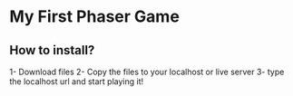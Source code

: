 # My First Phaser Game

## How to install?

1- Download files
2- Copy the files to your localhost or live server
3- type the localhost url and start playing it!
